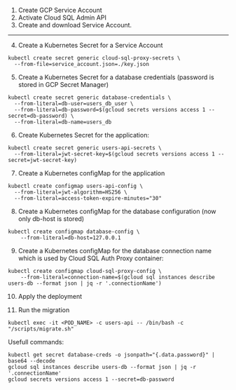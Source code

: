 1. Create GCP Service Account
2. Activate Cloud SQL Admin API 
3. Create and download Service Account.

---

4. Create a Kubernetes Secret for a Service Account

```
kubectl create secret generic cloud-sql-proxy-secrets \
  --from-file=service_account.json=./key.json
```

5. Create a Kubernetes Secret for a database credentials (password is stored in GCP Secret Manager)

```
kubectl create secret generic database-credentials \
  --from-literal=db-user=users_db_user \
  --from-literal=db-password=$(gcloud secrets versions access 1 --secret=db-password) \
  --from-literal=db-name=users_db
```

6. Create Kubernetes Secret for the application:
```
kubectl create secret generic users-api-secrets \
  --from-literal=jwt-secret-key=$(gcloud secrets versions access 1 --secret=jwt-secret-key)
```

7. Create a Kubernetes configMap for the application 

```
kubectl create configmap users-api-config \
  --from-literal=jwt-algorithm=HS256 \
  --from-literal=access-token-expire-minutes="30"
```

8. Create a Kubernetes configMap for the database configuration (now only db-host is stored)

```
kubectl create configmap database-config \
    --from-literal=db-host=127.0.0.1
```


9. Create a Kubernetes configMap for the database connection name which is used by Cloud SQL Auth Proxy container:

```
kubectl create configmap cloud-sql-proxy-config \
    --from-literal=connection-name=$(gcloud sql instances describe users-db --format json | jq -r '.connectionName')
```

10. Apply the deployment

11. Run the migration
```
kubectl exec -it <POD_NAME> -c users-api -- /bin/bash -c "/scripts/migrate.sh"
```

Usefull commands:
```
kubectl get secret database-creds -o jsonpath="{.data.password}" | base64 --decode
gcloud sql instances describe users-db --format json | jq -r '.connectionName'
gcloud secrets versions access 1 --secret=db-password
```


